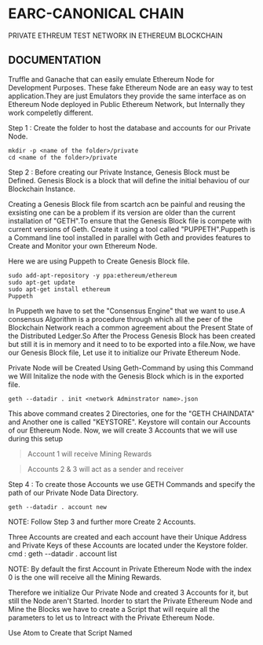 # EARC-CANONICAL CHAIN 
PRIVATE ETHREUM TEST NETWORK IN ETHEREUM BLOCKCHAIN
## DOCUMENTATION
Truffle and Ganache that can easily emulate Ethereum Node for Development Purposes. These fake Ethereum Node are an easy way to test application.They are just Emulators they provide the same interface as on Ethereum Node deployed in Public Ethereum Network, but Internally they work compeletly different.
  
Step 1 : Create the folder to host the database and accounts for our Private Node.
```
mkdir -p <name of the folder>/private
cd <name of the folder>/private
```
Step 2 : Before creating our Private Instance, Genesis Block must be Defined. Genesis Block is a block that will define the initial behaviou of our Blockchain Instance.

Creating a Genesis Block file from scartch acn be painful and reusing the exsisting one can be a problem if its version are older than the current installation of "GETH".To ensure that the Genesis Block file is compete with current versions of Geth. Create it using a tool called "PUPPETH".Puppeth is a Command line tool installed in parallel with Geth and provides features to Create and Monitor your own Ethereum Node.

Here we are using Puppeth to Create Genesis Block file.
```
sudo add-apt-repository -y ppa:ethereum/ethereum
sudo apt-get update
sudo apt-get install ethereum
Puppeth
```
In Puppeth we have to set the "Consensus Engine" that we want to use.A consensus Algorithm is a procedure through which all the peer of the Blockchain Network reach a common agreement about the Present State of the Distributed Ledger.So After the Process Genesis Block has been created but still it is in memory and it need to to be exported into a file.Now, we have our Genesis Block file, Let use it to initialize our Private Ethereum Node.

Private Node will be Created Using Geth-Command by using this Command we Will Initalize the node with the Genesis Block which is in the exported file.
```
geth --datadir . init <network Adminstrator name>.json
```
This above command creates 2 Directories, one for the "GETH CHAINDATA" and Another one is called "KEYSTORE".
Keystore will contain our Accounts of our Ethereum Node.
Now, we will create 3 Accounts that we will use during this setup
> Account 1 will receive Mining Rewards 

> Accounts 2 & 3 will act as a sender and receiver 

Step 4 : To create those Accounts we use GETH Commands and specify the path of our Private Node Data Directory.
```
geth --datadir . account new
```
NOTE: 
      Follow Step 3 and further more Create 2 Accounts.
      
Three Accounts are created and each account have their Unique Address and Private Keys of these Accounts are located under the Keystore folder.
cmd   : geth --datadir . account list

NOTE:
      By default the first Account in Private Ethereum Node with the index 0 is the one will receive all the Mining Rewards.

Therefore we initialize Our Private Node and created 3 Accounts for it, but still the Node aren't Started.
Inorder to start the Private Ethereum Node and Mine the Blocks we have to create a Script that will require all the parameters to let us to Intreact with the Private Ethereum Node.

Use Atom to Create that Script Named <script name>.sh inside the Private Directory.
cmd   : atom <script name>.sh

##SCRIPT.sh
code  : geth --network id <id of the Ethereum Private Network> --mine --minethreads 2 --datadir "." --nodiscover --rpc --rpcport "8545" --port "30303" --rpccrosdomain --nat "any" --rpcapi eth,web3,personal,net --unlock 0 --password ./password.sec --ipcpath "<path to ipc file>"

NOTE  : 
	Create a password file accordingly
	
Then before running the file <script name>.sh we must turn it into the executable file and run.
cmd   : chmod +x <script name>.sh
      : ./<script name>.sh

So let Start the script, Now terminal shows the list of line says "GENERATING DAG PROGRESS" and in each line it have percentage element that shows the progress of the DAG GENERATION.
DAG (or) Directed Acyclic Graph is a Data Structure is needed by the Ethash Algorithm. DAG is Generated every 30,000 Blocks and Period of 30,000 blocks is called as an "EPOCH".


##ADDITIONAL CONTENT

To attach the Geth Console to the running Node, The below cmd will connect Private Node with the Geth Javascript Console.
cmd   : geth attach
(or)
      : geth console
      
##GETH CONSOLE COMMAND LIST

1. eth.accounts - To display the total no. of accounts in the Private Node with their Address.
2. eth.coinbase - To display the Address of Coinbase Account ( Account which receive Mining rewards ).
3. eth.getBalance(eth.coinbase) - To display the Account balance of Coinbase Account.
4. eth.getBalance(eth.accounts[<index of Account no.>]) - To display the Account balance of specific Account in our Private Node with their respective index no.
5. web3.fromWei(eth.getBalance(eth.coinbase), "ether") - To display the Account balance of Coinbase Account in terms of ETH.
6. web3.fromWei(eth.getBalance(eth.accounts[<index of Account no.>]), "ether") - To display the Account balance of specific Account in our Private Node with their respective index no. in terms of ETH.
7. miner.stop() - To stop Mining Process.
8. miner.start(<no. of threads>) - To restart the Mining Process with no. of threads as its Parameter.
9. net.version - To get info of Chain Id.
10. eth.sendTransaction({from:eth.coinbase,
			  to:eth.accounts[index no.],
			  value:web.toWei(<Transaction Amount>,"ether")}) - To Initiate Transaction.

